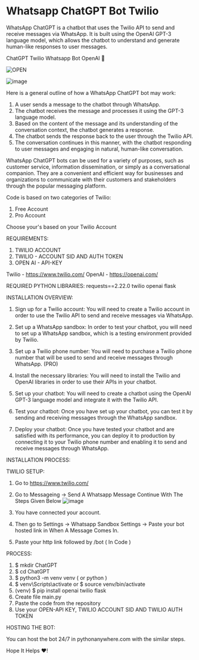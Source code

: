 # Whatsapp ChatGPT Bot Twilio

WhatsApp ChatGPT is a chatbot that uses the Twilio API to send and receive messages via WhatsApp. It is built using the OpenAI GPT-3 language model, which allows the chatbot to understand and generate human-like responses to user messages.

ChatGPT Twilio Whatsapp Bot OpenAI 🤖

![OPEN](https://user-images.githubusercontent.com/73980589/210248765-b4f9b0cb-2a76-418d-a55d-373e8937075d.png)


![image](https://user-images.githubusercontent.com/73980589/210487579-a61b1afe-bf56-4514-87a3-9c3f9401bc22.png)

Here is a general outline of how a WhatsApp ChatGPT bot may work:

 1. A user sends a message to the chatbot through WhatsApp.
 2. The chatbot receives the message and processes it using the GPT-3 language model.
 3. Based on the content of the message and its understanding of the conversation context, the chatbot generates a response.
 4. The chatbot sends the response back to the user through the Twilio API.
 5. The conversation continues in this manner, with the chatbot responding to user messages and engaging in natural, human-like conversation.

WhatsApp ChatGPT bots can be used for a variety of purposes, such as customer service, information dissemination, or simply as a conversational companion. They are a convenient and efficient way for businesses and organizations to communicate with their customers and stakeholders through the popular messaging platform.

Code is based on two categories of Twilio:
 1. Free Account
 2. Pro Account
 
Choose your's based on your Twilio Account
 
 
 
REQUIREMENTS:
 1. TWILIO ACCOUNT
 2. TWILIO  - ACCOUNT SID AND AUTH TOKEN
 3. OPEN AI - API-KEY

Twilio - https://www.twilio.com/
OpenAI - https://openai.com/


REQUIRED PYTHON LIBRARIES:
requests==2.22.0
twilio
openai
flask


INSTALLATION OVERVIEW:

 1. Sign up for a Twilio account: You will need to create a Twilio account in order to use the Twilio API to send and receive messages via WhatsApp.

 2. Set up a WhatsApp sandbox: In order to test your chatbot, you will need to set up a WhatsApp sandbox, which is a testing environment provided by Twilio.

 3. Set up a Twilio phone number: You will need to purchase a Twilio phone number that will be used to send and receive messages through WhatsApp.
(PRO)

 4. Install the necessary libraries: You will need to install the Twilio and OpenAI libraries in order to use their APIs in your chatbot.

 5. Set up your chatbot: You will need to create a chatbot using the OpenAI GPT-3 language model and integrate it with the Twilio API.

 6. Test your chatbot: Once you have set up your chatbot, you can test it by sending and receiving messages through the WhatsApp sandbox.

 7. Deploy your chatbot: Once you have tested your chatbot and are satisfied with its performance, you can deploy it to production by connecting it to your Twilio phone number and enabling it to send and receive messages through WhatsApp.
 

INSTALLATION PROCESS:

TWILIO SETUP:
 1. Go to https://www.twilio.com/
 2. Go to Messageing -> Send A Whatsapp Message Continue With The Steps Given Below
 ![image](https://user-images.githubusercontent.com/73980589/210245763-3b014e7a-1329-4556-83fa-6efa29164391.png)
 
 3. You have connected your account.
 4. Then go to Settings -> Whatsapp Sandbox Settings -> Paste your bot hosted link in When A Message Comes In.
 5. Paste your http link followed by /bot ( In Code )
 

PROCESS:

 1. $ mkdir ChatGPT
 2. $ cd ChatGPT
 3. $ python3 -m venv venv ( or python )
 4. $ venv\Scripts\activate
    or
    $ source venv/bin/activate
 5. (venv) $ pip install openai twilio flask
 6. Create file main.py
 7. Paste the code from the repository
 8. Use your OPEN-API KEY, TWILIO ACCOUNT SID AND TWILIO AUTH TOKEN


HOSTING THE BOT:

You can host the bot 24/7 in pythonanywhere.com with the similar steps.

Hope It Helps ❤️!

